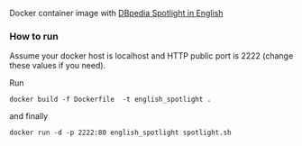 Docker container image with [DBpedia Spotlight in English](http://dbpedia.org) 

### How to run

Assume your docker host is localhost and HTTP public port is 2222 (change these values if you need).

Run
    
    docker build -f Dockerfile  -t english_spotlight .

and finally

    docker run -d -p 2222:80 english_spotlight spotlight.sh


